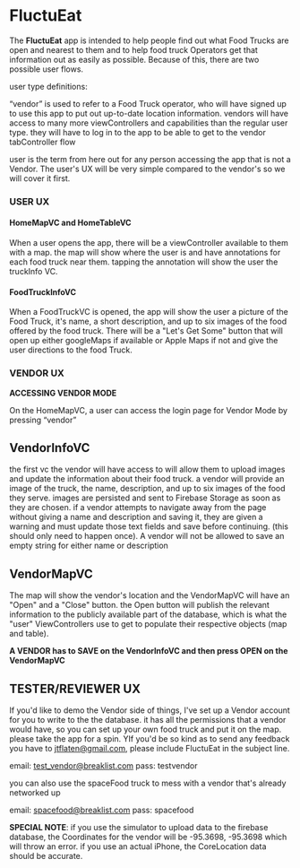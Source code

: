 
# FluctuEat

The **FluctuEat** app is intended to help people find out what Food Trucks are open and nearest to them and
to help food truck Operators get that information out as easily as possible. Because of this, there are two possible
user flows.

user type definitions:

“vendor” is used to refer to a Food Truck operator, who will have signed up to use this app to put out up-to-date
location information. vendors will have access to many more viewControllers and capabilities than
the regular user type. they will have to log in to the app to be able to get to the vendor tabController flow

user is the term from here out for any person accessing the app that is not a Vendor. The user's UX will be very simple
compared to the vendor's so  we will cover it first.

### USER UX

#### HomeMapVC and HomeTableVC
When a user opens the app, there will be a viewController available to them with a map. the map will show where the user
is and have annotations for each food truck near them. tapping the annotation will show the user the truckInfo VC.

#### FoodTruckInfoVC
When a FoodTruckVC is opened, the app will show the user a picture of the Food Truck,
it's name, a short description, and up to six images of the food offered by the food truck.
There will be a "Let's Get Some" button that will open up either googleMaps if available or Apple Maps if not
and give the user directions to the food Truck.

### VENDOR UX

**ACCESSING VENDOR MODE**

On the HomeMapVC, a user can access the login page for Vendor Mode by pressing “vendor”

## VendorInfoVC
the first vc the vendor will have access to will allow them to upload images and update the information about
their food truck. a vendor will provide an image of the truck, the name, description, and up to six images of the
food they serve. images are persisted and sent to Firebase Storage as soon as they are chosen. if a vendor attempts
to navigate away from the page without giving a name and description and saving it, they are given a warning and must
update those text fields and save before continuing. (this should only need to happen once). A vendor will not be allowed
to save an empty string for either name or description

## VendorMapVC
The map will show the vendor's location and the VendorMapVC will have an "Open" and a "Close" button.
the Open button will publish the relevant information to the
publicly available part of the database, which is what the "user" ViewControllers use to get to populate their respective
objects (map and table).

**A VENDOR has to SAVE on the VendorInfoVC and then press OPEN on the VendorMapVC**

## TESTER/REVIEWER UX
If you'd like to demo the Vendor side of things, I've set up a Vendor account for you to write
to the the database. it has all the permissions that a vendor would have, so
you can set up your own food truck and put it on the map. please take the app for a spin.
YIf you'd be so kind as to send any feedback you have to jtflaten@gmail.com, please include
FluctuEat in the subject line.

email: test_vendor@breaklist.com
pass: testvendor

you can also use the spaceFood truck to mess with a vendor that's already networked up

email: spacefood@breaklist.com
pass: spacefood


**__SPECIAL NOTE__**: if you use the simulator to upload data to the firebase database, the Coordinates for the vendor will be -95.3698, -95.3698
which will throw an error. if you use an actual iPhone, the CoreLocation data should be accurate.
